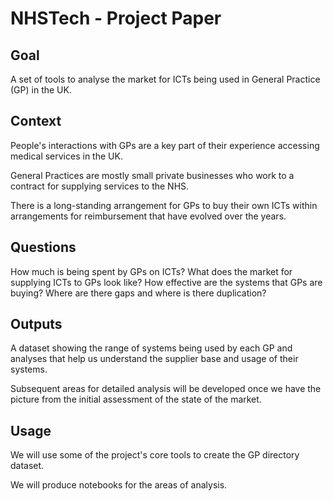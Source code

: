 # NHSTech - Project Paper

## Goal

A set of tools to analyse the market for ICTs being used in General Practice (GP) in the UK.

## Context

People's interactions with GPs are a key part of their experience accessing medical services in the UK.

General Practices are mostly small private businesses who work to a contract for supplying services to the NHS.

There is a long-standing arrangement for GPs to buy their own ICTs within arrangements for reimbursement that have evolved over the years.

## Questions

How much is being spent by GPs on ICTs?
What does the market for supplying ICTs to GPs look like?
How effective are the systems that GPs are buying?
Where are there gaps and where is there duplication?

## Outputs

A dataset showing the range of systems being used by each GP and analyses that help us understand the supplier base and usage of their systems.

Subsequent areas for detailed analysis will be developed once we have the picture from the initial assessment of the state of the market.

## Usage

We will use some of the project's core tools to create the GP directory dataset.

We will produce notebooks for the areas of analysis.
